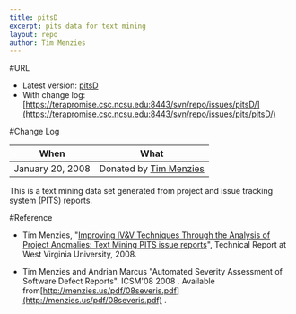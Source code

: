 ```yaml
---
title: pitsD
excerpt: pits data for text mining
layout: repo
author: Tim Menzies
---
```



#URL

  * Latest version: [pitsD](https://terapromise.csc.ncsu.edu:8443/svn/repo/issues/pits/pitsD/pitsD.csv)
  * With change log: [https://terapromise.csc.ncsu.edu:8443/svn/repo/issues/pitsD/](https://terapromise.csc.ncsu.edu:8443/svn/repo/issues/pits/pitsD/)

#Change Log

When | What
---- | ----
   January 20, 2008 | Donated by [Tim Menzies](/repo/people/data-donors/promise3.html)

This is a text mining data set generated from project and issue tracking system (PITS) reports.

#Reference

  * Tim Menzies, "[Improving IV&V Techniques Through the Analysis of Project Anomalies: Text Mining PITS issue reports](http://menzies.us/pdf/07anomalies-pits.pdf)", Technical Report at West Virginia University, 2008.

  * Tim Menzies and Andrian Marcus "Automated Severity Assessment of Software Defect Reports". ICSM'08  2008 . Available from[http://menzies.us/pdf/08severis.pdf](http://menzies.us/pdf/08severis.pdf) .
